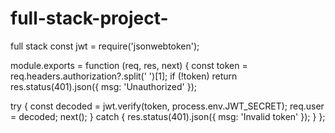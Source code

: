 # full-stack-project-
full stack
const jwt = require('jsonwebtoken');

module.exports = function (req, res, next) {
  const token = req.headers.authorization?.split(' ')[1];
  if (!token) return res.status(401).json({ msg: 'Unauthorized' });

  try {
    const decoded = jwt.verify(token, process.env.JWT_SECRET);
    req.user = decoded;
    next();
  } catch {
    res.status(401).json({ msg: 'Invalid token' });
  }
};

